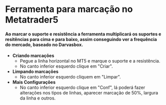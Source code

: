 # Ferramenta para marcação no Metatrader5
#### Ao marcar o suporte e resistência a ferramenta multiplicará os suportes e resitências para cima e para baixo, assim conseguindo ver a frequência do mercado, baseado no Darvasbox.
- **Criando marcações**
  - Pegue a linha horizontal no MT5 e marque o suporte e a resistência.
  - No canto inferior esquerdo clique em "Criar".
- **Limpando marcações**
  - No canto inferior esquerdo cliquem em "Limpar".
- **Mais Configurações**
  - No canto inferior esquerdo clique em "Conf", lá poderá fazer alterações nos tipos de linhas, aparecer marcação de 50%, largura da linha e outros.   